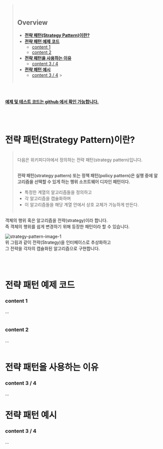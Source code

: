 > <br>
>
> ## **Overview**
>
> - [**전략 패턴(Strategy Pattern)이란?**](#subject-1)
> - [**전략 패턴 예제 코드**](#subject-2)
>   - [content 1](#content-1)
>   - [content 2](#content-2)
> - [**전략 패턴을 사용하는 이유**](#subject-3)
>   - [content 3 / 4](#content-3--4)
> - [**전략 패턴 예시**](#subject-3)
>   - [content 3 / 4](#content-3--4) > <br><br>

<br />

#### [**예제 및 테스트 코드는 github 에서 확인 가능합니다.**](https://github.com/limwoobin/blog-code-example/tree/master/oop-example/src/main/java/com/example/oopexample/ocp)

<br />
<br />

# **전략 패턴(Strategy Pattern)이란?**

> <br>
> 다음은 위키피디아에서 정의하는 전략 패턴(strategy pattern)입니다.
> <br>
> &nbsp;<br>
>
> **전략 패턴(strategy pattern) 또는 정책 패턴(policy pattern)은 실행 중에 알고리즘을 선택할 수 있게 하는 행위 소프트웨어 디자인 패턴이다.**
>
> - 특정한 계열의 알고리즘들을 정의하고
> - 각 알고리즘을 캡슐화하며
> - 이 알고리즘들을 해당 계열 안에서 상호 교체가 가능하게 만든다.
>   <br><br>

객체의 행위 혹은 알고리즘을 전략(strategy)이라 합니다.  
즉 객체의 행위를 쉽게 변경하기 위해 등장한 패턴이라 할 수 있습니다.

![strategy-pattern-image-1](https://user-images.githubusercontent.com/28802545/147659160-4e03d785-a022-44d3-a7d2-03ed50d2a590.png)
<br>
위 그림과 같이 전략(Strategy)을 인터페이스로 추상화하고  
그 전략을 각자의 캡슐화된 알고리즘으로 구현합니다.

<br>
<br>

# 전략 패턴 예제 코드

### content 1

...
<br>
<br>

### content 2

...
<br>
<br>

# **전략 패턴을 사용하는 이유**

### content 3 / 4

...
<br>

# **전략 패턴 예시**

### content 3 / 4

...
<br>
